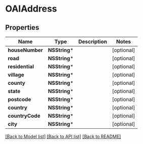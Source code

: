 # OAIAddress

## Properties
Name | Type | Description | Notes
------------ | ------------- | ------------- | -------------
**houseNumber** | **NSString*** |  | [optional] 
**road** | **NSString*** |  | [optional] 
**residential** | **NSString*** |  | [optional] 
**village** | **NSString*** |  | [optional] 
**county** | **NSString*** |  | [optional] 
**state** | **NSString*** |  | [optional] 
**postcode** | **NSString*** |  | [optional] 
**country** | **NSString*** |  | [optional] 
**countryCode** | **NSString*** |  | [optional] 
**city** | **NSString*** |  | [optional] 

[[Back to Model list]](../README.md#documentation-for-models) [[Back to API list]](../README.md#documentation-for-api-endpoints) [[Back to README]](../README.md)



